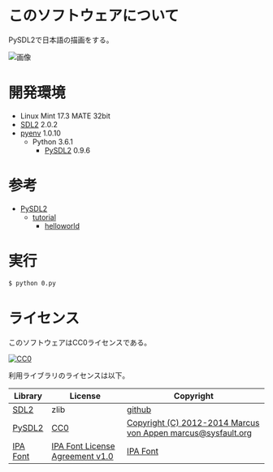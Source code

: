 ﻿# このソフトウェアについて

PySDL2で日本語の描画をする。

![画像](https://cdn-ak.f.st-hatena.com/images/fotolife/y/ytyaru/20171121/20171121082654.png)

# 開発環境

* Linux Mint 17.3 MATE 32bit
* [SDL2](http://ytyaru.hatenablog.com/entry/2018/12/09/000000) 2.0.2
* [pyenv](https://github.com/pylangstudy/201705/blob/master/27/Python%E5%AD%A6%E7%BF%92%E7%92%B0%E5%A2%83%E3%82%92%E7%94%A8%E6%84%8F%E3%81%99%E3%82%8B.md) 1.0.10
    * Python 3.6.1
        * [PySDL2](http://ytyaru.hatenablog.com/entry/2018/12/10/000000) 0.9.6
        
# 参考

* [PySDL2](https://pysdl2.readthedocs.io/en/rel_0_9_6/)
    * [tutorial](https://pysdl2.readthedocs.io/en/rel_0_9_6/tutorial/index.html)
        * [helloworld](https://pysdl2.readthedocs.io/en/rel_0_9_6/tutorial/helloworld.html)

# 実行

```sh
$ python 0.py
```

# ライセンス

このソフトウェアはCC0ライセンスである。

[![CC0](http://i.creativecommons.org/p/zero/1.0/88x31.png "CC0")](http://creativecommons.org/publicdomain/zero/1.0/deed.ja)

利用ライブラリのライセンスは以下。

Library|License|Copyright
-------|-------|---------
[SDL2](https://www.libsdl.org/license.php)|zlib|[github](https://github.com/letoram/SDL2/blob/master/debian/copyright)
[PySDL2](https://pysdl2.readthedocs.io/en/rel_0_9_6/)|[CC0](http://pysdl2.readthedocs.io/en/rel_0_9_4/copying.html)|[Copyright (C) 2012-2014 Marcus von Appen  marcus@sysfault.org](http://pysdl2.readthedocs.io/en/rel_0_9_4/copying.html)
[IPA Font](https://ipafont.ipa.go.jp/old/ipafont/download.html)|[IPA Font License Agreement v1.0](https://ipafont.ipa.go.jp/old/ipafont/download.html)|[IPA Font](https://ipafont.ipa.go.jp/old/ipafont/download.html)
